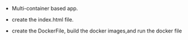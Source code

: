 - Multi-container based app.

- create the index.html file.

- create the DockerFile, build the docker images,and run the docker file